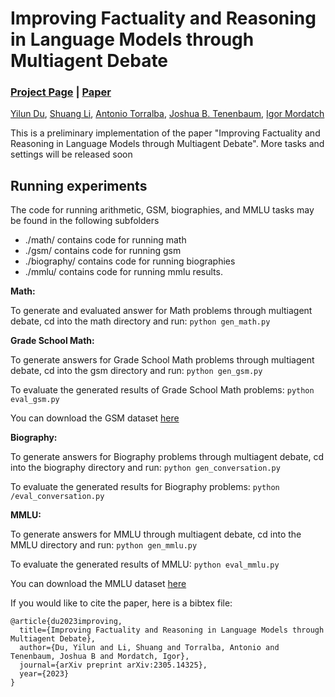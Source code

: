 # Improving Factuality and Reasoning in Language Models through Multiagent Debate

### [Project Page](https://composable-models.github.io/llm_debate/) | [Paper](https://arxiv.org/abs/2305.14325) 

[Yilun Du](https://yilundu.github.io/),
[Shuang Li](https://people.csail.mit.edu/lishuang/),
[Antonio Torralba](https://groups.csail.mit.edu/vision/torralbalab),
[Joshua B. Tenenbaum](https://scholar.google.com/citations?user=rRJ9wTJMUB8C&hl=en),
[Igor Mordatch](https://scholar.google.com/citations?user=Vzr1RukAAAAJ&hl=en)

This is a preliminary implementation of the paper "Improving Factuality and Reasoning in Language Models through Multiagent Debate". More tasks and settings will be released soon


## Running experiments

The code for running arithmetic, GSM, biographies, and MMLU tasks may be found in the following subfolders

* ./math/ contains code for running math
* ./gsm/ contains code for running gsm
* ./biography/ contains code for running biographies
* ./mmlu/ contains code for running mmlu results.

**Math:**

To generate and evaluated answer for Math problems through multiagent debate, cd into the math directory and run:
	`python gen_math.py`
	
**Grade School Math:**

To generate answers for Grade School Math problems through multiagent debate, cd into the gsm directory and run:
	`python gen_gsm.py`

To evaluate the generated results of Grade School Math problems:
	`python eval_gsm.py`
	
You can download the GSM dataset [here](https://github.com/openai/grade-school-math)


**Biography:**

To generate answers for Biography problems through multiagent debate, cd into the biography directory and run:
	`python gen_conversation.py`

To evaluate the generated results for Biography problems:
	`python /eval_conversation.py`
	
**MMLU:**

To generate answers for MMLU through multiagent debate, cd into the MMLU directory and run:
	`python gen_mmlu.py`

To evaluate the generated results of MMLU:
	`python eval_mmlu.py`
	
You can download the MMLU dataset [here](https://github.com/hendrycks/test)

If you would like to cite the paper, here is a bibtex file:
```
@article{du2023improving,
  title={Improving Factuality and Reasoning in Language Models through Multiagent Debate},
  author={Du, Yilun and Li, Shuang and Torralba, Antonio and Tenenbaum, Joshua B and Mordatch, Igor},
  journal={arXiv preprint arXiv:2305.14325},
  year={2023}
}
```

